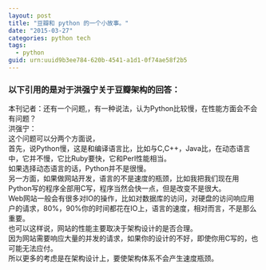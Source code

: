 ```yaml
---
layout: post
title: "豆瓣和 python 的一个小故事。"
date: "2015-03-27"
categories: python tech
tags:
  - python
guid: urn:uuid9b3ee784-620b-4541-a1d1-0f74ae58f2b5
---
```


### 以下引用的是对于洪强宁关于豆瓣架构的回答：  

本刊记者：还有一个问题,，有一种说法，认为Python比较慢，在性能方面会不会有问题？   
洪强宁：  
这个问题可以分两个方面说，  
首先，说Python慢，这是和编译语言比，比如与C,C++，Java比，在动态语言中，它并不慢，它比Ruby要快，它和Perl性能相当。  
如果选择动态语言的话，Python并不是很慢。  
另一方面，如果做网站开发，语言的不是速度的瓶颈，比如我把我们现在用Python写的程序全部用C写，程序当然会快一点，但是改变不是很大。  
Web网站一般会有很多对IO的操作，比如对数据库的访问，对硬盘的访问响应用户的请求，80%，90%你的时间都花在IO上，语言的速度，相对而言，不是那么重要。    
也可以这样说，网站的性能主要取决于架构设计的是否合理。  
因为网站需要响应大量的并发的请求，如果你的设计的不好，即使你用C写的，也可能无法应付。  
所以更多的考虑是在架构设计上，要使架构体系不会产生速度瓶颈。  
